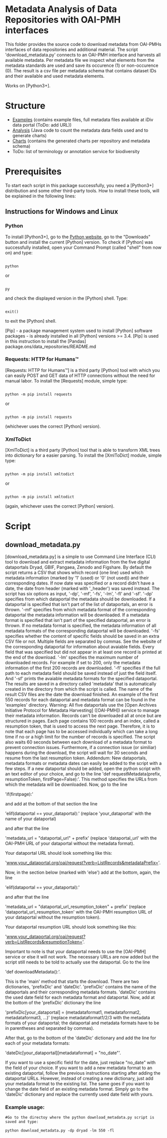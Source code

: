 # Metadata Analysis of Data Repositories with OAI-PMH interfaces

This folder provides the source code to download metadata from OAI-PMHs interfaces of data repositories and additional material. The script 'download_metadata.py' connects to an OAI-PMH interface and harvests all available metadata. Per metadata file we inspect what elements from the metadata standards are used and save its occurence (1) or non-occurence (0). The result is a csv file per metadata schema that contains dataset IDs and their available and used metadata elements.

Works on [Python3+].

# Structure

* [Examples] (contains example files, full metadata files available at iDiv data portal (ToDo: add URL))
* [Analysis] (Java code to count the metadata data fields used and to generate charts)
* [Charts] (contains the generated charts per repository and metadata schema)
* ToDo: list of terminology or annotation service for biodiversity

[Examples]: https://github.com/fusion-jena/QuestionsMetadataBiodiv/tree/master/data_repositories/examples
[Analysis]: https://github.com/fusion-jena/QuestionsMetadataBiodiv/tree/master/data_repositories/analysis
[Charts]: https://github.com/fusion-jena/QuestionsMetadataBiodiv/tree/master/data_repositories/charts

# Prerequisites

To start each script in this package successfully, you need a [Python3+] distribution and some other third-party tools.
How to install these tools, will be explained in the following lines:

## Instructions for Windows and Linux

### Python

To install [Python3+], go to the [Python website](https://www.python.org/), go to the "Downloads" button and install
the current [Python] version.
To check if [Python] was successfully installed, open your Command Prompt (called "shell" from now on) and type:

```shell

python
```

or

```shell

py
```

and check the displayed version in the [Python] shell. Type:

```shell

exit()
```

to exit the [Python] shell.

[Pip] - a package management system used to install [Python] software packages - is already installed in all [Python] versions >= 3.4.
[Pip] is used in this instruction to install the [Pandas] package.ons/data_repositories/README.md


### Requests: HTTP for Humans™

[Requests: HTTP for Humans™] is a third party [Python] tool with which you can easily POST and GET data of HTTP connections without the need for manual labor. To install the [Requests] module, simple type:

```shell

python -m pip install requests
```

or

```shell

python -m pip install requests
```

(whichever uses the correct [Python] version).


### XmlToDict

[XmlToDict] is a third party [Python] tool that is able to transform XML trees into dictionary for a easier parsing. To install the [XmlToDict] module, simple type:

```shell

python -m pip install xmltodict
```

or

```shell

python -m pip install xmltodict
```

(again, whichever uses the correct [Python] version).




# Script

## download_metadata.py

[download_metadata.py] is a simple to use Command Line Interface (CLI) tool to download and extract metadata information from the five digital dataportals Dryad, GBIF, Pangaea, Zenodo and Figshare. By default the script returns a CSV that shows which record (one line) used which metadata information (marked by '1' (used) or '0' (not used)) and their corresponding dates. If now date was specified or a record didn't have a date, the date from header (marked with '\_header') was saved instead. The script has six options as input, '-dp', '-mf', '-fs', '-lm', '-fl' and '-sf'. '-dp' specifies from which dataportal the metadata should be downloaded. If a dataportal is specified that isn't part of the list of dataportals, an error is thrown. '-mf' specifies from which metadata format of the corresponding dataportal the metadata information will be downloaded. If a metadata format is specified that isn't part of the specified dataportal, an error is thrown. If no metadata format is specified, the metadata information of all metadata formats of the corresponding dataportal will be downloaded. '-fs' specifies whether the content of specific fields should be saved in an extra CSV file or not. Multiple fields are separated by commas. See the website of the corresponding dataportal for information about avaiable fields. Every field that was specified but did not appear in at least one record is printed at the end of the download. '-lm' specifies the maximum number of downloaded records. For example if set to 200, only the metadata information of the first 200 records are downloaded. '-fl' specifies if the full path to each metadata field should be saved instead of just the field itself. And '-sf' prints the avaiable metadata formats for the specified dataportal. The results are saved in a directory called 'metadata' that is automatically created in the directory from which the script is called. The name of the result CSV files are the date the download finished. An example of the first 550 records for each dataportal and metadata format can be found in the 'examples' directory.
Warning: All five dataportals use the [Open Archives Initiative Protocol for Metadata Harvesting] ([OAI-PMH]) service to manage their metadata information. Records can't be downloaded all at once but are structured in pages. Each page contains 100 records and an index, called a resumption token, that is used to access the next page. Therefore, it is to note that each page has to be accessed individually which can take a long time if no or a high limit for the number of records is specified. The script also waits 60 seconds between each download of a metadata format to prevent connection issues. Furthermore, if a connection issue (or similiar) happens during the download, the script will wait for 30 seconds and resume from the last resumption token.
Addendum: New dataportals, metadata formats or metadata dates can easily be added to the script with a few steps. If a new dataportal should be added, open the python script with an text editor of your choice, and go to the line 'def requestMetadata(prefix, resumptionToken, firstPage=False):'. This method specifies the URLs from which the metadata will be downloaded. Now, go to the line

'if(firstpage):'

and add at the bottom of that section the line

'elif(dataportal == your_dataportal):' (replace 'your_dataportal' with the name of your dataportal)

and after that the line

'metadata_url = "dataportal_url" + prefix' (replace 'dataportal_url' with the OAI-PMH URL of your dataportal without the metadata format).

Your dataportal URL should look something like this:

'www.your_dataportal.org/oai/request?verb=ListRecords&metadataPrefix='.

Now, in the section below (marked with 'else') add at the bottom, again, the line

'elif(dataportal == your_dataportal):'

and after that the line

'metadata_url = "dataportal_url_resumption_token" + prefix' (replace 'dataportal_url_resumption_token' with the OAI-PMH resumption URL of your dataportal without the resumption token).

Your dataportal resumption URL should look something like this:

'www.your_dataportal.org/oai/request?verb=ListRecords&resumptionToken='.

Important to note is that your dataportal needs to use the [OAI-PMH] service or else it will not work. The necessary URLs are now added but the script still needs to be told to actually use the dataportal. Go to the line

'def downloadMetadata():'.

This is the 'main' method that starts the download. There are two dictionaries, 'prefixDic' and 'dateDic'. 'prefixDic' contains the name of the dataportals and their corresponding metadata formats. 'dateDic' contains the used date field for each metadata format and dataportal. Now, add at the bottom of the 'prefixDic' dictionary the line

'prefixDic[your_dataportal] = (metadataformat1, metadataformat2, metadataformat3, ...)' (replace metadataformat1/2/3 with the metadata formats of your dataportal; the dataportal and metadata formats have to be in parentheses and separated by commas).

After that, go to the bottom of the 'dateDic' dictionary and add the line for each of your metadata formats:

'dateDic[your_dataportal][metadataformat] = "no_date"'.

If you want to use a specific field for the date, just replace "no_date" with the field of your choice. If you want to add a new metadata format to an existing dataportal, follow the previous instructions starting after adding the dataportal URLs. However, instead of creating a new dictionary, just add your metadata format to the existing list. The same goes if you want to change the date field of an existing metadata format. Simply go to the 'dateDic' dictionary and replace the currently used date field with yours.



### Example usage:

```shell
#Go to the directoy where the python download_metadata.py script is saved and type:

python download_metadata.py -dp dryad -lm 550 -fl
```
